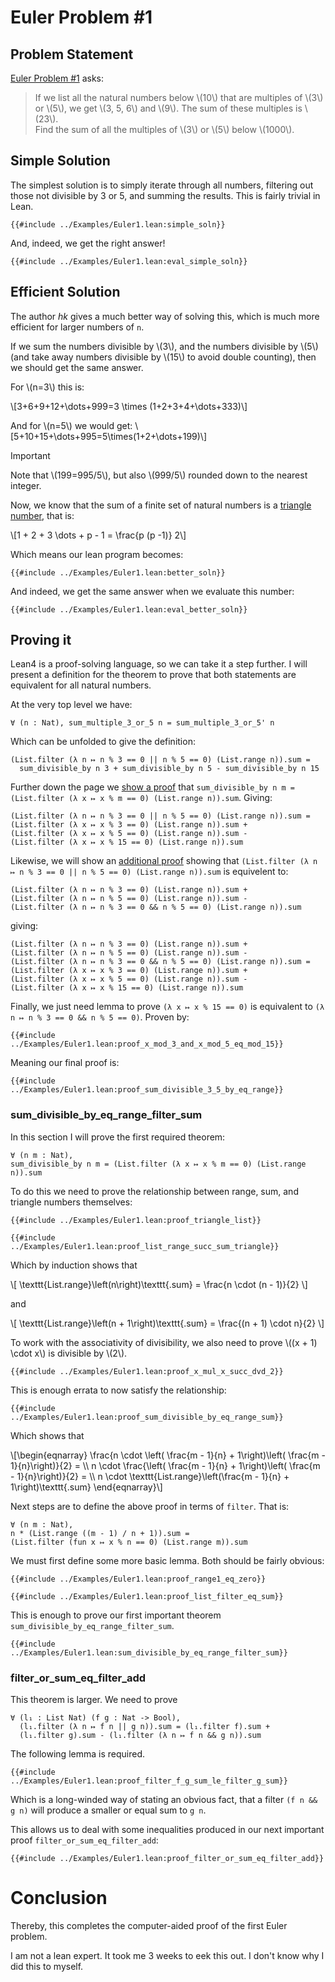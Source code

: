 # Euler Problem #1

## Problem Statement

[Euler Problem #1][Project Euler] asks:

> If we list all the natural numbers below \\(10\\) that are multiples of \\(3\\) or \\(5\\), we get \\(3, 5, 6\\) and \\(9\\). The sum of these multiples is \\(23\\).  
> Find the sum of all the multiples of \\(3\\) or \\(5\\) below \\(1000\\).

## Simple Solution

The simplest solution is to simply iterate through all numbers, filtering out
those not divisible by 3 or 5, and summing the results. This is fairly trivial
in Lean.


```lean
{{#include ../Examples/Euler1.lean:simple_soln}}
```

And, indeed, we get the right answer!

```lean
{{#include ../Examples/Euler1.lean:eval_simple_soln}}
```

## Efficient Solution

The author _hk_ gives a much better way of solving this,
which is much more efficient for larger numbers of `n`.

If we sum the numbers divisible by \\(3\\), and the numbers divisible by \\(5\\) (and take away numbers divisible by \\(15\\) to avoid double counting), then we should get the same answer.

For \\(n=3\\) this is:

\\[3+6+9+12+\dots+999=3 \times (1+2+3+4+\dots+333)\\]

And for \\(n=5\\) we would get:
\\[5+10+15+\dots+995=5\times(1+2+\dots+199)\\]

> [!IMPORTANT]
> Note that \\(199=995/5\\), but also \\(999/5\\) rounded down to the nearest integer.

Now, we know that the sum of a finite set of natural numbers is a [triangle number][Triangle Numbers], that is:

\\[1 + 2 + 3 \dots + p - 1 = \frac{p (p -1)} 2\\]

Which means our lean program becomes:

```lean
{{#include ../Examples/Euler1.lean:better_soln}}
```

And indeed, we get the same answer when we evaluate this number:

```lean
{{#include ../Examples/Euler1.lean:eval_better_soln}}
```

## Proving it

Lean4 is a proof-solving language, so we can take it a step further.
I will present a definition for the theorem to prove that both statements are
equivalent for all natural numbers.

At the very top level we have:

```lean
∀ (n : Nat), sum_multiple_3_or_5 n = sum_multiple_3_or_5' n
```

Which can be unfolded to give the definition:

```lean
(List.filter (λ n ↦ n % 3 == 0 || n % 5 == 0) (List.range n)).sum =
  sum_divisible_by n 3 + sum_divisible_by n 5 - sum_divisible_by n 15
```

Further down the page we [show a proof][sum_divisible_by_eq_range_filter_sum] that `sum_divisible_by n m = (List.filter (λ x ↦ x % m == 0) (List.range n)).sum`. Giving:

```lean
(List.filter (λ n ↦ n % 3 == 0 || n % 5 == 0) (List.range n)).sum =
(List.filter (λ x ↦ x % 3 == 0) (List.range n)).sum + 
(List.filter (λ x ↦ x % 5 == 0) (List.range n)).sum -
(List.filter (λ x ↦ x % 15 == 0) (List.range n)).sum
```

Likewise, we will show an [additional proof][filter_or_sum_eq_filter_add] showing that `(List.filter (λ n ↦ n % 3 == 0 || n % 5 == 0) (List.range n)).sum` is equivelent to:

```lean
(List.filter (λ n ↦ n % 3 == 0) (List.range n)).sum + 
(List.filter (λ n ↦ n % 5 == 0) (List.range n)).sum -
(List.filter (λ n ↦ n % 3 == 0 && n % 5 == 0) (List.range n)).sum
```

giving:

```lean
(List.filter (λ n ↦ n % 3 == 0) (List.range n)).sum + 
(List.filter (λ n ↦ n % 5 == 0) (List.range n)).sum -
(List.filter (λ n ↦ n % 3 == 0 && n % 5 == 0) (List.range n)).sum =
(List.filter (λ x ↦ x % 3 == 0) (List.range n)).sum + 
(List.filter (λ x ↦ x % 5 == 0) (List.range n)).sum -
(List.filter (λ x ↦ x % 15 == 0) (List.range n)).sum
```

Finally, we just need lemma to prove `(λ x ↦ x % 15 == 0)` is equivalent 
to `(λ n ↦ n % 3 == 0 && n % 5 == 0)`. Proven by:

```lean
{{#include ../Examples/Euler1.lean:proof_x_mod_3_and_x_mod_5_eq_mod_15}}
```

Meaning our final proof is:

```lean
{{#include ../Examples/Euler1.lean:proof_sum_divisible_3_5_by_eq_range}}
```

### sum_divisible_by_eq_range_filter_sum 

In this section I will prove the first required theorem:

```lean4
∀ (n m : Nat), 
sum_divisible_by n m = (List.filter (λ x ↦ x % m == 0) (List.range n)).sum
```

To do this we need to prove the relationship between range, sum, and triangle numbers themselves:

```lean
{{#include ../Examples/Euler1.lean:proof_triangle_list}}

{{#include ../Examples/Euler1.lean:proof_list_range_succ_sum_triangle}}
```

Which by induction shows that 

\\[ \texttt{List.range}\left(n\right)\texttt{.sum} = \frac{n \cdot (n - 1)}{2} \\]

and

\\[ \texttt{List.range}\left(n + 1\right)\texttt{.sum} = \frac{(n + 1) \cdot n}{2} \\]


To work with the associativity of divisibility, we also need to prove \\((x + 1) \cdot x\\) is divisible by \\(2\\).

```lean
{{#include ../Examples/Euler1.lean:proof_x_mul_x_succ_dvd_2}}
```

This is enough errata to now satisfy the relationship:

```lean
{{#include ../Examples/Euler1.lean:proof_sum_divisible_by_eq_range_sum}}
```

Which shows that

\\[\begin{eqnarray} 
\frac{n \cdot \left( \frac{m - 1}{n} + 1\right)\left( \frac{m - 1}{n}\right)}{2} = \\\\
n \cdot \frac{\left( \frac{m - 1}{n} + 1\right)\left( \frac{m - 1}{n}\right)}{2} = \\\\
n \cdot \texttt{List.range}\left(\frac{m - 1}{n} + 1\right)\texttt{.sum}
\end{eqnarray}\\]

Next steps are to define the above proof in terms of `filter`. That is:

```lean4
∀ (n m : Nat), 
n * (List.range ((m - 1) / n + 1)).sum = 
(List.filter (fun x ↦ x % n == 0) (List.range m)).sum
```

We must first define some more basic lemma. Both should be fairly obvious:

```lean
{{#include ../Examples/Euler1.lean:proof_range1_eq_zero}}

{{#include ../Examples/Euler1.lean:proof_list_filter_eq_sum}}
```

This is enough to prove our first important theorem `sum_divisible_by_eq_range_filter_sum`.

```lean
{{#include ../Examples/Euler1.lean:sum_divisible_by_eq_range_filter_sum}}
```

### filter_or_sum_eq_filter_add

This theorem is larger.  We need to prove

```lean4
∀ (l₁ : List Nat) (f g : Nat -> Bool),
  (l₁.filter (λ n ↦ f n || g n)).sum = (l₁.filter f).sum +
  (l₁.filter g).sum - (l₁.filter (λ n ↦ f n && g n)).sum 
```


The following lemma is required.

```lean
{{#include ../Examples/Euler1.lean:proof_filter_f_g_sum_le_filter_g_sum}}
```

Which is a long-winded way of stating an obvious fact, that a filter `(f n && g n)` will produce a smaller or equal sum to `g n`.

This allows us to deal with some inequalities produced in our next important proof
`filter_or_sum_eq_filter_add`:

```lean
{{#include ../Examples/Euler1.lean:proof_filter_or_sum_eq_filter_add}}
```

# Conclusion

Thereby, this completes the computer-aided proof of the first Euler problem.

I am not a lean expert. 
It took me 3 weeks to eek this out. 
I don't know why I did this to myself.


[Project Euler]: https://projecteuler.net/problem=1 "Project Euler"
[Triangle Numbers]: https://en.wikipedia.org/wiki/Triangular_number "Triangle Numbers"
[sum_divisible_by_eq_range_filter_sum]: #sum_divisible_by_eq_range_filter_sum "sum_divisible_by_eq_range_filter_sum"
[filter_or_sum_eq_filter_add]: #filter_or_sum_eq_filter_add "filter_or_sum_eq_filter_add"